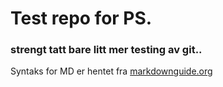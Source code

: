 # Test repo for PS.
### strengt tatt bare litt mer testing av git.. 
Syntaks for MD er hentet fra [markdownguide.org](https://www.markdownguide.org/basic-syntax/)
